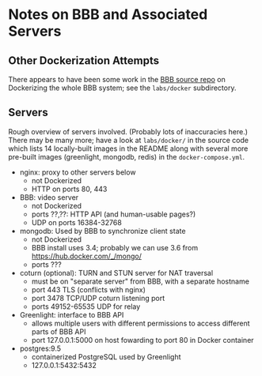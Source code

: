 Notes on BBB and Associated Servers
===================================

Other Dockerization Attempts
----------------------------

There appears to have been some work in the [BBB source repo][bbbsrc]
on Dockerizing the whole BBB system; see the `labs/docker`
subdirectory.

[bbbsrc]: https://github.com/bigbluebutton/bigbluebutton


Servers
-------

Rough overview of servers involved. (Probably lots of inaccuracies
here.) There may be many more; have a look at `labs/docker/` in the
source code which lists 14 locally-built images in the README along
with several more pre-built images (greenlight, mongodb, redis) in the
`docker-compose.yml`.

- nginx: proxy to other servers below
  - not Dockerized
  - HTTP on ports 80, 443
- BBB: video server
  - not Dockerized
  - ports ??,??: HTTP API (and human-usable pages?)
  - UDP on ports 16384-32768
- mongodb: Used by BBB to synchronize client state
  - not Dockerized
  - BBB install uses 3.4; probably we can use 3.6 from
    <https://hub.docker.com/_/mongo/>
  - ports ???
- coturn (optional): TURN and STUN server for NAT traversal
  - must be on "separate server" from BBB, with a separate hostname
  - port 443 TLS (conflicts with nginx)
  - port 3478 TCP/UDP coturn listening port
  - ports 49152-65535 UDP for relay
- Greenlight: interface to BBB API
  - allows multiple users with different permissions to access different
    parts of BBB API
  - port 127.0.0.1:5000 on host fowarding to port 80 in Docker container
- postgres:9.5
  - containerized PostgreSQL used by Greenlight
  - 127.0.0.1:5432:5432
